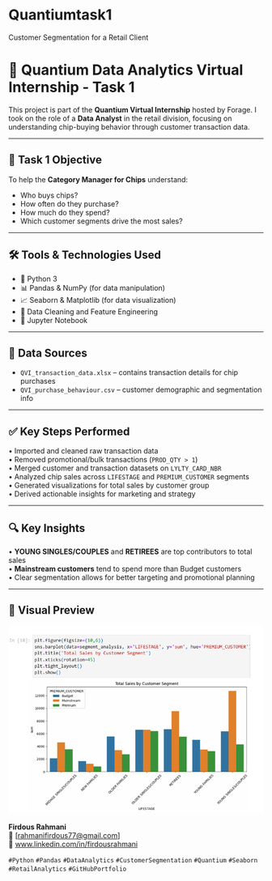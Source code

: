# Quantiumtask1
Customer Segmentation for a Retail Client

# 🧠 Quantium Data Analytics Virtual Internship - Task 1

This project is part of the **Quantium Virtual Internship** hosted by Forage. I took on the role of a **Data Analyst** in the retail division, focusing on understanding chip-buying behavior through customer transaction data.

---

## 📌 Task 1 Objective

To help the **Category Manager for Chips** understand:
- Who buys chips?
- How often do they purchase?
- How much do they spend?
- Which customer segments drive the most sales?

---

## 🛠️ Tools & Technologies Used

- 🐍 Python 3
- 📊 Pandas & NumPy (for data manipulation)
- 📈 Seaborn & Matplotlib (for data visualization)
- 🧹 Data Cleaning and Feature Engineering
- 📁 Jupyter Notebook

---

## 📂 Data Sources

- `QVI_transaction_data.xlsx` – contains transaction details for chip purchases  
- `QVI_purchase_behaviour.csv` – customer demographic and segmentation info

---

## ✅ Key Steps Performed

• Imported and cleaned raw transaction data  
• Removed promotional/bulk transactions (`PROD_QTY > 1`)  
• Merged customer and transaction datasets on `LYLTY_CARD_NBR`  
• Analyzed chip sales across `LIFESTAGE` and `PREMIUM_CUSTOMER` segments  
• Generated visualizations for total sales by customer group  
• Derived actionable insights for marketing and strategy

---

## 🔍 Key Insights

• **YOUNG SINGLES/COUPLES** and **RETIREES** are top contributors to total sales  
• **Mainstream customers** tend to spend more than Budget customers  
• Clear segmentation allows for better targeting and promotional planning

---

## 📸 Visual Preview

![Total Sales by Customer Segment](https://github.com/Firdousrahmani/Quantiumtask1/blob/main/bargraph.plot.png) 



**Firdous Rahmani**  
📧 [rahmanifirdous77@gmail.com]  
🔗 www.linkedin.com/in/firdousrahmani





`#Python` `#Pandas` `#DataAnalytics` `#CustomerSegmentation` `#Quantium` `#Seaborn` `#RetailAnalytics` `#GitHubPortfolio`

